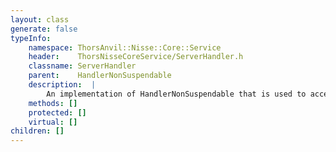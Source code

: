 ```yaml
---
layout: class
generate: false
typeInfo:
    namespace: ThorsAnvil::Nisse::Core::Service
    header:    ThorsNisseCoreService/ServerHandler.h
    classname: ServerHandler
    parent:    HandlerNonSuspendable
    description:  |
        An implementation of HandlerNonSuspendable that is used to accept connections and create other handlers.
    methods: []
    protected: []
    virtual: []
children: []
---
```

